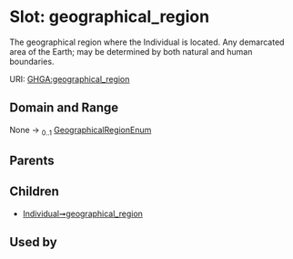 
# Slot: geographical_region


The geographical region where the Individual is located. Any demarcated area of the Earth; may be determined by both natural and human boundaries.

URI: [GHGA:geographical_region](https://w3id.org/GHGA/geographical_region)


## Domain and Range

None &#8594;  <sub>0..1</sub> [GeographicalRegionEnum](GeographicalRegionEnum.md)

## Parents


## Children

 *  [Individual➞geographical_region](Individual_geographical_region.md)

## Used by

